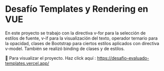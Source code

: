 # Desafío Templates y Rendering en VUE

En este proyecto se trabajo con la directiva v-for para la selección de estilos de fuente, v-if para la visualización del texto, operador ternario para la opacidad, clases de Bootstrap para ciertos estilos aplicados con directiva v-model. También se realizó binding de clases y de estilos.

📍 Para visualizar el proyecto.
Haz click aquí : https://desafio-evaluado-templates.vercel.app/

